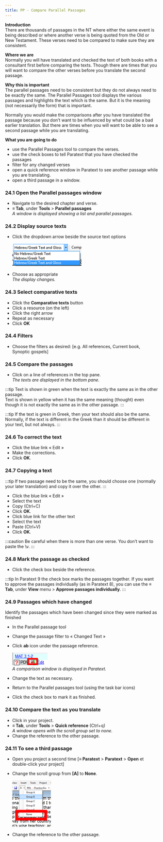 ```yaml
---
title: PP - Compare Parallel Passages
---
```

**Introduction**  
There are thousands of passages in the NT where either the same event is being described or where another verse is being quoted from the Old or New Testament. These verses need to be compared to make sure they are consistent.

**Where we are**  
Normally you will have translated and checked the text of both books with a consultant first before comparing the texts. Though there are times that you will want to compare the other verses before you translate the second passage.

**Why this is important**  
The parallel passages need to be consistent but they do not always need to be exactly the same. The Parallel Passages tool displays the various passages and highlights the text which is the same. But it is the meaning (not necessarily the form) that is important.

Normally you would make the comparisons after you have translated the passage because you don’t want to be influenced by what could be a bad earlier translation. But there are times when you will want to be able to see a second passage while you are translating.

**What you are going to do**  
-   use the Parallel Passages tool to compare the verses.
-   use the check boxes to tell Paratext that you have checked the passages
-   filter for any changed verses
-   open a quick reference window in Paratext to see another passage while you are translating.
-   open a third passage in a window.

### 24.1 Open the Parallel passages window

-   Navigate to the desired chapter and verse.
-   **≡ Tab**, under **Tools** \> **Parallel passages**  
    *A window is displayed showing a list and parallel passages.*

### 24.2 Display source texts

-   Click the dropdown arrow beside the source text options

    ![wordml://121.png](../media/5de8786f01eb7aacbd277215949e2806.png)

-   Choose as appropriate  
    *The display changes.*

### 24.3 Select comparative texts

-   Click the **Comparative texts** button
-   Click a resource (on the left)
-   Click the right arrow
-   Repeat as necessary
-   Click **OK**

### 24.4 Filters

-   Choose the filters as desired: [e.g. All references, Current book, Synoptic gospels]

### 24.5 Compare the passages

-   Click on a line of references in the top pane.  
    *The texts are displayed in the bottom pane.*

:::tip
Text is shown in green when the text is exactly the same as in the other passage.  
Text is shown in yellow when it has the same meaning (thought) even though it is not exactly the same as in the other passage.
:::

:::tip
If the text is green in Greek, then your text should also be the same.  
Normally, if the text is different in the Greek than it should be different in your text, but not always.
:::

### 24.6 To correct the text

-   Click the blue link « Edit »
-   Make the corrections.
-   Click **OK**.

### 24.7 Copying a text

:::tip
If two passage need to be the same, you should choose one (normally your later translation) and copy it over the other.
:::

-   Click the blue link « Edit »
-   Select the text
-   Copy (Ctrl+C)
-   Click **OK**.
-   Click blue link for the other text
-   Select the text
-   Paste (Ctrl+V)
-   Click **OK**.

:::caution
Be careful when there is more than one verse. You don’t want to paste the \\v.
:::

### 24.8 Mark the passage as checked

-   Click the check box beside the reference.

:::tip
In Paratext 9 the check box marks the passages together. If you want to approve the passages individually (as in Paratext 8), you can use the **≡ Tab**, under **View** menu \> **Approve passages individually**.
:::



### 24.9 Passages which have changed

Identify the passages which have been changed since they were marked as finished

-   In the Parallel passage tool
-   Change the passage filter to « Changed Text »
-   Click **ab** icon under the passage reference.

    ![wordml://122.png](../media/ea1d66852c0192c8550330116493c717.png)  
    *A comparison window is displayed in Paratext.*

-   Change the text as necessary.
-   Return to the Parallel passages tool (using the task bar icons)
-   Click the check box to mark it as finished.

### 24.10 Compare the text as you translate

-   Click in your project.
-   **≡ Tab**, under **Tools** \> **Quick reference** (Ctrl+q)  
    *A window opens with the scroll group set to none.*  
-   Change the reference to the other passage.

### 24.11 To see a third passage

-   Open you project a second time [**≡ Paratext** \> **Paratext** \> **Open** et double-click your project]
-   Change the scroll group from **[A]** to **None**.

    ![wordml://123.png](../media/d55737ffa1c94445ea7563fcf86f87e2.png)

-   Change the reference to the other passage.
